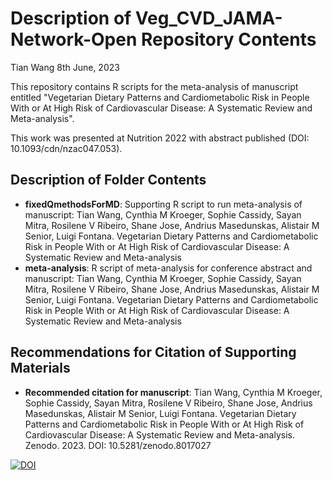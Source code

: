 Description of Veg_CVD_JAMA-Network-Open Repository Contents
================
Tian Wang
8th June, 2023

This repository contains R scripts for the meta-analysis of manuscript 
entitled "Vegetarian Dietary Patterns and Cardiometabolic Risk in People 
With or At High Risk of Cardiovascular Disease: A Systematic Review and 
Meta-analysis".

This work was presented at Nutrition 2022 with abstract published (DOI: 10.1093/cdn/nzac047.053).

## Description of Folder Contents

-   **fixedQmethodsForMD**: Supporting R script to run meta-analysis of 
    manuscript: Tian Wang, Cynthia M Kroeger, Sophie Cassidy, Sayan Mitra, 
    Rosilene V Ribeiro, Shane Jose, Andrius Masedunskas, Alistair M Senior, 
    Luigi Fontana. Vegetarian Dietary Patterns and Cardiometabolic Risk in People 
    With or At High Risk of Cardiovascular Disease: A Systematic Review and 
    Meta-analysis
-   **meta-analysis**: R script of meta-analysis for conference abstract and 
    manuscript: Tian Wang, Cynthia M Kroeger, Sophie Cassidy, Sayan Mitra, 
    Rosilene V Ribeiro, Shane Jose, Andrius Masedunskas, Alistair M Senior, 
    Luigi Fontana. Vegetarian Dietary Patterns and Cardiometabolic Risk in People 
    With or At High Risk of Cardiovascular Disease: A Systematic Review and 
    Meta-analysis

## Recommendations for Citation of Supporting Materials

-   **Recommended citation for manuscript**: Tian Wang, Cynthia M Kroeger, Sophie Cassidy, 
    Sayan Mitra, Rosilene V Ribeiro, Shane Jose, Andrius Masedunskas, Alistair M Senior, 
    Luigi Fontana. Vegetarian Dietary Patterns and Cardiometabolic Risk in People 
    With or At High Risk of Cardiovascular Disease: A Systematic Review and Meta-analysis. 
    Zenodo. 2023. DOI: 10.5281/zenodo.8017027
    
[![DOI](https://zenodo.org/badge/649641333.svg)](https://zenodo.org/badge/latestdoi/649641333)
